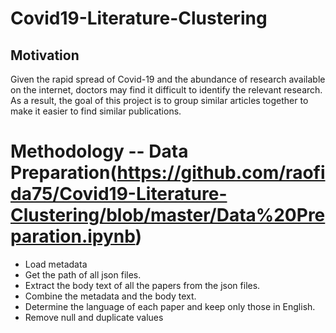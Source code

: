 # Covid19-Literature-Clustering

## Motivation
Given the rapid spread of Covid-19 and the abundance of research available on the internet, doctors may find it difficult to identify the relevant research. As a result, the goal of this project is to group similar articles together to make it easier to find similar publications. 

# Methodology -- Data Preparation(https://github.com/raofida75/Covid19-Literature-Clustering/blob/master/Data%20Preparation.ipynb)
- Load metadata
- Get the path of all json files.
- Extract the body text of all the papers from the json files.
- Combine the metadata and the body text.
- Determine the language of each paper and keep only those in English.
- Remove null and duplicate values
